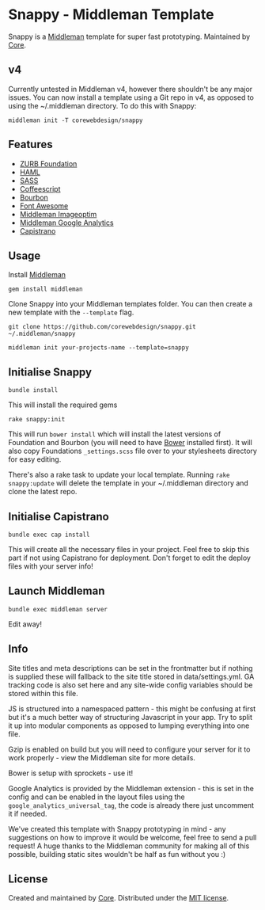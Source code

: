 # Snappy - Middleman Template #

Snappy is a [Middleman](http://middlemanapp.com/) template for super fast prototyping. Maintained by [Core](http://wearecore.co.uk/).

## v4 ##
Currently untested in Middleman v4, however there shouldn't be any major issues. You can now install a template using a Git repo in v4, as opposed to using the ~/.middleman directory. To do this with Snappy:

`middleman init -T corewebdesign/snappy`

## Features ##

* [ZURB Foundation](http://foundation.zurb.com/)
* [HAML](http://haml.info/)
* [SASS](http://sass-lang.com/)
* [Coffeescript](http://coffeescript.org/)
* [Bourbon](http://bourbon.io/)
* [Font Awesome](http://fortawesome.github.io/Font-Awesome/)
* [Middleman Imageoptim](https://github.com/plasticine/middleman-imageoptim)
* [Middleman Google Analytics](https://github.com/danielbayerlein/middleman-google-analytics)
* [Capistrano](http://capistranorb.com/)

## Usage ##

Install [Middleman](http://middlemanapp.com/)

`gem install middleman`

Clone Snappy into your Middleman templates folder. You can then create a new template with the `--template` flag.

`git clone https://github.com/corewebdesign/snappy.git ~/.middleman/snappy`

`middleman init your-projects-name --template=snappy`

## Initialise Snappy ##
`bundle install`

This will install the required gems

`rake snappy:init`

This will run `bower install` which will install the latest versions of Foundation and Bourbon (you will need to have [Bower](http://bower.io/) installed first). It will also copy Foundations `_settings.scss` file over to your stylesheets directory for easy editing.

There's also a rake task to update your local template. Running `rake snappy:update` will delete the template in your ~/.middleman directory and clone the latest repo.

## Initialise Capistrano ##
`bundle exec cap install`

This will create all the necessary files in your project. Feel free to skip this part if not using Capistrano for deployment. Don't forget to edit the deploy files with your server info!

## Launch Middleman ##
`bundle exec middleman server`

Edit away!

## Info ##
Site titles and meta descriptions can be set in the frontmatter but if nothing is supplied these will fallback to the site title stored in data/settings.yml. GA tracking code is also set here and any site-wide config variables should be stored within this file.

JS is structured into a namespaced pattern - this might be confusing at first but it's a much better way of structuring Javascript in your app. Try to split it up into modular components as opposed to lumping everything into one file.

Gzip is enabled on build but you will need to configure your server for it to work properly - view the Middleman site for more details.

Bower is setup with sprockets - use it!

Google Analytics is provided by the Middleman extension - this is set in the config and can be enabled in the layout files using the `google_analytics_universal_tag`, the code is already there just uncomment it if needed.

We've created this template with Snappy prototyping in mind - any suggestions on how to improve it would be welcome, feel free to send a pull request! A huge thanks to the Middleman community for making all of this possible, building static sites wouldn't be half as fun without you :)

## License ##

Created and maintained by [Core](http://wearecore.co.uk/). Distributed under the [MIT license](LICENSE.md).
